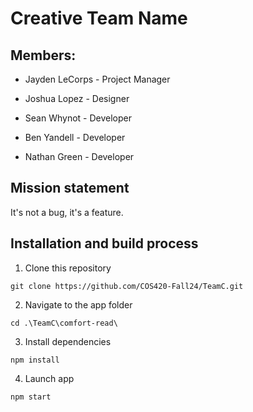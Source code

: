 # Creative Team Name

## Members:

- Jayden LeCorps - Project Manager

- Joshua Lopez - Designer

- Sean Whynot - Developer

- Ben Yandell - Developer

- Nathan Green - Developer

## Mission statement
It's not a bug, it's a feature.

## Installation and build process

1. Clone this repository

```
git clone https://github.com/COS420-Fall24/TeamC.git
```

2. Navigate to the app folder

```
cd .\TeamC\comfort-read\
```

3. Install dependencies

```
npm install
```

4. Launch app

```
npm start
```